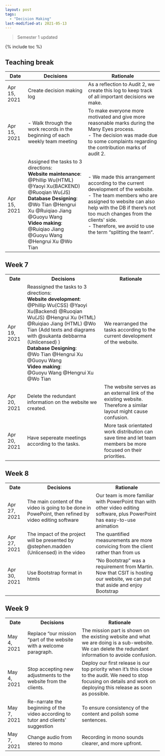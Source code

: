 ```yaml
---
layout: post
tags:
  - "Decision Making"
last-modified-at: 2021-05-13
---
```


> Semester 1 updated

{% include toc %}

## Teaching break

| Date         | Decisions                                                                                                                                                                                                                                                                                                                 | Rationale                                                                                                                                                                                                                                                                          |
| ------------ | ------------------------------------------------------------------------------------------------------------------------------------------------------------------------------------------------------------------------------------------------------------------------------------------------------------------------- | ---------------------------------------------------------------------------------------------------------------------------------------------------------------------------------------------------------------------------------------------------------------------------------- |
| Apr 15, 2021 | Create decision making log                                                                                                                                                                                                                                                                                                | As a reflection to Audit 2, we create this log to keep track of all important decisions we make.                                                                                                                                                                                   |
| Apr 15, 2021 | - Walk through the work records in the beginning of each weekly team meeting                                                                                                                                                                                                                                              | To make everyone more motivated and give more reasonable marks during the Many Eyes process. <br>- The decision was made due to some complaints regarding the contribution marks of audit 2.                                                                                       |
| Apr 15, 2021 | Assigned the tasks to 3 directions: <br><strong>Website maintenance</strong>:<br> @Phillip Wu(HTML) @Yaoyi Xu(BACKEND) @Ruoqian Wu(JS) <br><strong>Database Designing</strong>:<br> @Wo Tian @Hengrui Xu @Ruiqiao Jiang @Guoyu Wang<br><strong>Video making</strong>:<br> @Ruiqiao Jiang @Guoyu Wang @Hengrui Xu @Wo Tian | - We made this arrangement according to the current development of the website.<br>- The team members who are assigned to website can also help with the DB if there’s not too much changes from the clients' side.<br>- Therefore, we avoid to use the term “splitting the team“. |

## Week 7

<table>
  <tr>
    <th>Date</th>
    <th>Decisions</th>
    <th>Rationale</th>
  </tr>
  <tr>
    <td>Apr 19, 2021</td>
    <td>Reassigned the tasks to 3 directions:<br>
      <strong>Website development</strong>:<br> 
      @Phillip Wu(CSS) @Yaoyi Xu(Backend) @Ruoqian Wu(JS) @Hengrui Xu (HTML) @Ruiqiao Jiang (HTML) @Wo Tian (Add texts and diagrams with @sukanta debbarma (Unlicensed) )<br>
      <strong>Database Designing</strong>:<br> 
      @Wo Tian @Hengrui Xu  @Guoyu Wang<br>
      <strong>Video making</strong>:<br> 
      @Guoyu Wang @Hengrui Xu @Wo Tian </td>
    <td>We rearranged the tasks according to the current development of the website.</td>
  </tr>
  <tr>
    <td>Apr 20, 2021</td>
    <td>Delete the redundant information on the website we created.</td>
    <td>The website serves as an external link of the existing website. Therefore a similar layout might cause confusion.</td>
  </tr>
  <tr>
    <td>Apr 20, 2021</td>
    <td>Have sepereate meetings according to the tasks.</td>
    <td>More task orientated work distribution can save time and let team members be more focused on their priorities.</td>
  </tr>
</table>

## Week 8

<table>
  <tr>
    <th>Date</th>
    <th>Decisions</th>
    <th>Rationale</th>
  </tr>
  <tr>
    <td>Apr 27, 2021</td>
    <td>The main content of the video is going to be done in PowePoint, then refined by video editing software</td>
    <td>Our team is more familiar with PowerPoint than with other video editing software, plus PowerPoint has easy-to-use animation</td>
  </tr>
  <tr>
    <td>Apr 27, 2021</td>
    <td>The impact of the project will be presented by @stephen.madden (Unlicensed) in the video</td>
    <td>The quantified measurements are more convicing from the client rather than from us</td>
  </tr>
  <tr>
    <td>Apr 30, 2021</td>
    <td>Use Bootstrap format in htmls </td>
    <td>“No Bootstrap” was a requirement from Martin. Now that CSIT is hosting our website, we can put that aside and enjoy Bootstrap</td>
  </tr>
</table>

## Week 9

<table>
  <tr>
    <th>Date</th>
    <th>Decisions</th>
    <th>Rationale</th>
  </tr>
  <tr>
    <td>May 4, 2021</td>
    <td>Replace “our mission “part of the website with a welcome paragraph.</td>
    <td>The mission part is shown on the existing website and what we are doing is a sub-website. We can delete the redundant information to avoide confusion.</td>
  </tr>
  <tr>
    <td>May 4, 2021</td>
    <td>Stop accepting new adjustments to the website from the clients.</td>
    <td>Deploy our first release is our top priority when it’s this close to the audit. We need to stop focusing on details and work on deploying this release as soon as possible.</td>
  </tr>
  <tr>
    <td>May 7, 2021</td>
    <td>Re-narrate the beginning of the video according to tutor and clients' suggestion</td>
    <td>To ensure consistency of the content and polish some sentences.</td>
  </tr>
  <tr>
    <td>May 7, 2021</td>
    <td>Change audio from stereo to mono</td>
    <td>Recording in mono sounds clearer, and more upfront.</td>
  </tr>
</table>
